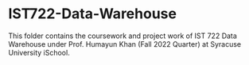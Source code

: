 # IST722-Data-Warehouse
This folder contains the coursework and project work of IST 722 Data Warehouse under Prof. Humayun Khan (Fall 2022 Quarter) at Syracuse University iSchool.
